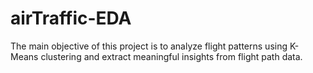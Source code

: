 # airTraffic-EDA
The main objective of this project is to analyze flight patterns using K-Means clustering and extract meaningful insights from flight path data.

